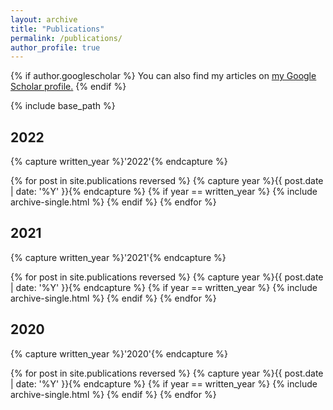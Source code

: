 ```yaml
---
layout: archive
title: "Publications"
permalink: /publications/
author_profile: true
---
```


{% if author.googlescholar %}
  You can also find my articles on <u><a href="{{author.googlescholar}}">my Google Scholar profile</a>.</u>
{% endif %}

{% include base_path %}

## 2022

{% capture written_year %}'2022'{% endcapture %}

{% for post in site.publications reversed %}
  {% capture year %}{{ post.date | date: '%Y' }}{% endcapture %}
  {% if year == written_year %}
      {% include archive-single.html %}
  {% endif %}
{% endfor %}

## 2021

{% capture written_year %}'2021'{% endcapture %}

{% for post in site.publications reversed %}
  {% capture year %}{{ post.date | date: '%Y' }}{% endcapture %}
  {% if year == written_year %}
      {% include archive-single.html %}
  {% endif %}
{% endfor %}

## 2020

{% capture written_year %}'2020'{% endcapture %}

{% for post in site.publications reversed %}
  {% capture year %}{{ post.date | date: '%Y' }}{% endcapture %}
  {% if year == written_year %}
      {% include archive-single.html %}
  {% endif %}
{% endfor %}

